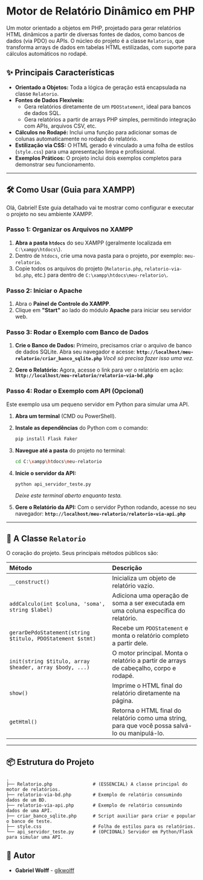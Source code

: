 # Motor de Relatório Dinâmico em PHP

Um motor orientado a objetos em PHP, projetado para gerar relatórios HTML dinâmicos a partir de diversas fontes de dados, como bancos de dados (via PDO) ou APIs. O núcleo do projeto é a classe `Relatorio`, que transforma arrays de dados em tabelas HTML estilizadas, com suporte para cálculos automáticos no rodapé.

## ✨ Principais Características

* **Orientado a Objetos:** Toda a lógica de geração está encapsulada na classe `Relatorio`.
* **Fontes de Dados Flexíveis:**
    * Gera relatórios diretamente de um `PDOStatement`, ideal para bancos de dados SQL.
    * Gera relatórios a partir de arrays PHP simples, permitindo integração com APIs, arquivos CSV, etc.
* **Cálculos no Rodapé:** Inclui uma função para adicionar somas de colunas automaticamente no rodapé do relatório.
* **Estilização via CSS:** O HTML gerado é vinculado a uma folha de estilos (`style.css`) para uma apresentação limpa e profissional.
* **Exemplos Práticos:** O projeto inclui dois exemplos completos para demonstrar seu funcionamento.

---

## 🛠️ Como Usar (Guia para XAMPP)

Olá, Gabriel! Este guia detalhado vai te mostrar como configurar e executar o projeto no seu ambiente XAMPP.

### **Passo 1: Organizar os Arquivos no XAMPP**

1.  **Abra a pasta `htdocs`** do seu XAMPP (geralmente localizada em `C:\xampp\htdocs\`).
2.  Dentro de `htdocs`, crie uma nova pasta para o projeto, por exemplo: `meu-relatorio`.
3.  Copie todos os arquivos do projeto (`Relatorio.php`, `relatorio-via-bd.php`, etc.) para dentro de `C:\xampp\htdocs\meu-relatorio\`.

### **Passo 2: Iniciar o Apache**

1.  Abra o **Painel de Controle do XAMPP**.
2.  Clique em **"Start"** ao lado do módulo **Apache** para iniciar seu servidor web.

### **Passo 3: Rodar o Exemplo com Banco de Dados**

1.  **Crie o Banco de Dados:** Primeiro, precisamos criar o arquivo de banco de dados SQLite. Abra seu navegador e acesse:
    **`http://localhost/meu-relatorio/criar_banco_sqlite.php`**
    *Você só precisa fazer isso uma vez.*

2.  **Gere o Relatório:** Agora, acesse o link para ver o relatório em ação:
    **`http://localhost/meu-relatorio/relatorio-via-bd.php`**

### **Passo 4: Rodar o Exemplo com API (Opcional)**

Este exemplo usa um pequeno servidor em Python para simular uma API.

1.  **Abra um terminal** (CMD ou PowerShell).
2.  **Instale as dependências** do Python com o comando:
    ```bash
    pip install Flask Faker
    ```
3.  **Navegue até a pasta** do projeto no terminal:
    ```bash
    cd C:\xampp\htdocs\meu-relatorio
    ```
4.  **Inicie o servidor da API:**
    ```bash
    python api_servidor_teste.py
    ```
    *Deixe este terminal aberto enquanto testa.*

5.  **Gere o Relatório da API:** Com o servidor Python rodando, acesse no seu navegador:
    **`http://localhost/meu-relatorio/relatorio-via-api.php`**

---

## 📖 A Classe `Relatorio`

O coração do projeto. Seus principais métodos públicos são:

| Método                                                 | Descrição                                                                                             |
| :----------------------------------------------------- | :---------------------------------------------------------------------------------------------------- |
| `__construct()`                                        | Inicializa um objeto de relatório vazio.                                                              |
| `addCalculo(int $coluna, 'soma', string $label)`        | Adiciona uma operação de soma a ser executada em uma coluna específica do relatório.                  |
| `gerarDePdoStatement(string $titulo, PDOStatement $stmt)`| Recebe um `PDOStatement` e monta o relatório completo a partir dele.                                  |
| `init(string $titulo, array $header, array $body, ...)` | O motor principal. Monta o relatório a partir de arrays de cabeçalho, corpo e rodapé.                   |
| `show()`                                               | Imprime o HTML final do relatório diretamente na página.                                              |
| `getHtml()`                                            | Retorna o HTML final do relatório como uma string, para que você possa salvá-lo ou manipulá-lo.       |

---

## 📦 Estrutura do Projeto

```
.
├── Relatorio.php               # (ESSENCIAL) A classe principal do motor de relatórios.
├── relatorio-via-bd.php        # Exemplo de relatório consumindo dados de um BD.
├── relatorio-via-api.php       # Exemplo de relatório consumindo dados de uma API.
├── criar_banco_sqlite.php      # Script auxiliar para criar e popular o banco de teste.
├── style.css                   # Folha de estilos para os relatórios.
└── api_servidor_teste.py       # (OPCIONAL) Servidor em Python/Flask para simular uma API.
```

## 👤 Autor

* **Gabriel Wolff** - [glkwolff](https://github.com/glkwolff)
